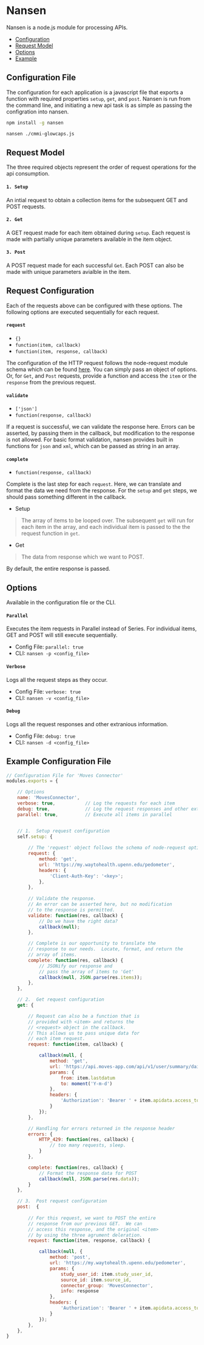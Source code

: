 # Nansen

Nansen is a node.js module for processing APIs.

- [Configuration](#config)
- [Request Model](#request)
- [Options](#options)
- [Example](#example)


## <a name="config"></a>Configuration File
The configuration for each application is a javascript file that exports a function with required properties `setup`, `get`, and `post`.  Nansen is run from the command line, and initiating a new api task is as simple as passing the configration into nansen.

```bash
npm install -g nansen

nansen ./cmmi-glowcaps.js
```

## <a name="request"></a>Request Model
The three required objects represent the order of request operations for the api consumption.

#### `1. Setup`
An intial request to obtain a collection items for the subsequent GET and POST requests.
#### `2. Get`
A GET request made for each item obtained during `setup`.  Each request is made with partially unique parameters available in the item object. 
#### `3. Post`
A POST request made for each successful `Get`.  Each POST can also be made with unique parameters avialble in the item.


## Request Configuration
Each of the requests above can be configured with these options.  The following options are executed sequentially for each request.


#### `request`
- `{}`
- `function(item, callback)`
- `function(item, response, callback)`


The configuration of the HTTP request follows the node-request module schema which can be found [here](https://github.com/request/request#requestoptions-callback).  You can simply pass an object of options. Or, for `Get`, and `Post` requests, provide a function and access the `item` or the  `response` from the previous request.  

#### `validate`
- `['json']`
- `function(response, callback)`

If a request is successful, we can validate the response here. Errors can be asserted, by passing them in the callback, but modification to the response is not allowed.  For basic format validation, nansen provides built in functions for `json` and `xml`, which can be passed as string in an array.

#### `complete`
- `function(response, callback)`

Complete is the last step for each `request`.  Here, we can translate and format the data we need from the response.  For the `setup` and `get` steps, we should pass something different in the callback.  


* Setup
>The array of items to be looped over.  The subsequent `get` will run for each item in the array, and each individual item is passed to the the request function in `get`.
  
* Get
>The data from response which we want to POST.
        
By default, the entire response is passed.


## <a name="options"></a>Options
Available in the configuration file or the CLI.

#### `Parallel`
Executes the item requests in Parallel instead of Series.  For individual items, GET and POST will still execute sequentially.
- Config File: `parallel: true`
- CLI: `nansen -p <config_file>`

#### `Verbose`
Logs all the request steps as they occur. 
- Config File: `verbose: true`
- CLI: `nansen -v <config_file>`

#### `Debug`
Logs all the request responses and other extranious information.
- Config File: `debug: true`
- CLI: `nansen -d <config_file>`


<a name="example"></a>Example Configuration File
----
```javascript
// Configuration File for 'Moves Connector'
modules.exports = {

    // Options
    name: 'MovesConnector',
    verbose: true,           // Log the requests for each item
    debug: true,             // Log the request responses and other extra info
    parallel: true,          // Execute all items in parallel


    // 1.  Setup request configuration
    self.setup: {
    
        // The 'request' object follows the schema of node-request options.
        request: {
            method: 'get',
            url: 'https://my.waytohealth.upenn.edu/pedometer',
            headers: {
                'Client-Auth-Key': '<key>';
            },
        },
        
        // Validate the response.
        // An error can be asserted here, but no modification
        // to the response is permitted.
        validate: function(res, callback) {
            // Do we have the right data?
            callback(null);
        },

        // Complete is our opportunity to translate the 
        // response to our needs.  Locate, format, and return the
        // array of items.
        complete: function(res, callback) {
            // JSONify our response and 
            // pass the array of items to 'Get'
            callback(null, JSON.parse(res.items));
        },
    },

    // 2.  Get request configuration
    get: {

        // Request can also be a function that is
        // provided with <item> and returns the
        // <request> object in the callback.  
        // This allows us to pass unique data for
        // each item request. 
        request: function(item, callback) {

            callback(null, {
                method: 'get',
                url: 'https://api.moves-app.com/api/v1/user/summary/daily',
                params: {
                    from: item.lastdatum
                    to: moment('Y-m-d')
                },
                headers: {
                    'Authorization': 'Bearer ' + item.apidata.access_token
                }
            });
        },

        // Handling for errors returned in the response header
        errors: {
            HTTP_429: function(res, callback) {
                // too many requests, sleep.
            }
        },

        complete: function(res, callback) {
            // Format the response data for POST
            callback(null, JSON.parse(res.data));
        }
    },

    // 3.  Post request configuration
    post:  {
    
        // For this request, we want to POST the entire
        // response from our previous GET.  We can 
        // access this response, and the original <item>
        // by using the three agrument deleration.
        request: function(item, response, callback) {

            callback(null, {
                method: 'post',
                url: 'https://my.waytohealth.upenn.edu/pedometer',
                params: {
                    study_user_id: item.study_user_id,
                    source_id: item.source_id,
                    connector_group: 'MovesConnector',
                    info: response
                },
                headers: {
                    'Authorization': 'Bearer ' + item.apidata.access_token
                }
            });
        },
    },
}
```
